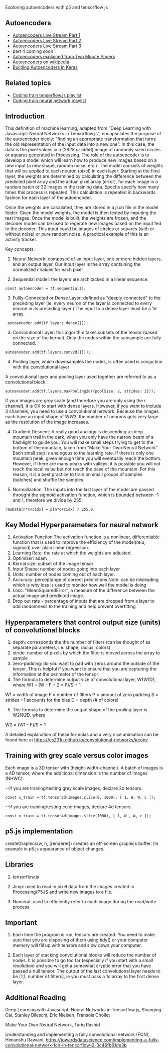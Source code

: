 Exploring autoencoders with p5 and tensorflow js 

## Autoencoders
* [Autoencoders Live Stream Part 1](https://www.youtube.com/watch?v=Y9w2PYfIf34)
* [Autoencoders Live Stream Part 2](https://www.youtube.com/watch?v=SA7W7rlyc3c)
* [Autoencoders Live Stream Part 3](https://www.youtube.com/watch?v=Ppif4qdW2pE)
* part 4 coming soon !
* [Autoencoders explained from Two Minute Papers](https://youtu.be/Rdpbnd0pCiI)
* [Autoencoders on wikipedia](https://en.wikipedia.org/wiki/Autoencoder)
* [Building Autoencoders in Keras](https://blog.keras.io/building-autoencoders-in-keras.html)

## Related topics
* [Coding train tensorflow.js playlist](https://www.youtube.com/playlist?list=PLRqwX-V7Uu6YIeVA3dNxbR9PYj4wV31oQ)
* [Coding train neural network playlist](https://www.youtube.com/playlist?list=PLRqwX-V7Uu6aCibgK1PTWWu9by6XFdCfh)

## Introduction

This definition of machine learning, adapted from "Deep Learning with Javascript:  Neural Networks in Tensorflow.js", encapsulates the purpose of the autoencoder nicely:  "finding an appropriate transformation that turns the old representation of the input data into a new one".  In this case, the data is the pixel values in a (28*28 or 56*56) image of randomly sized circles or aquares generated in Processing.  The role of the autoencoder is to develop a model which will learn how to produce new images based on a new input (a new shape, random noise, etc.).  The model consists of weights that will be applied to each neuron (pixel) in each layer.  Starting at the final layer, the weights are determined by calculating the difference between the predicted pixel array and the actual pixel array (error), for each image in a random batch of 32 images in the training data. Epochs specify how many times this process is repeated. This calculation is repeated in backwards fashion for each layer of the autoencoder. 

 Once the weights are calculated, they are stored in a json file in the model folder.  Given the model weights, the model is then tested by  imputing the test images.  Once the model is built, the weights are frozen, and the decoder model can be used to regerate new images based on the input fed to the decoder.  This input could be images of circles or squares (with or without noise) or pure random noise.  A practical example of this is an activity tracker.  

Key concepts:

1.  Neural Network:  composed of an input layer, one or more hidden layers, and an output layer.  Our input layer is the array containing the normalized r values for each pixel

2.  Sequential model:  the layers are architacked in a linear sequence.

``const autoencoder = tf.sequential();``

3.  Fullly-Connected or Dense Layer:  defined as "deeply connected" to the preceding layer (ie. every neuron of the layer is connected to every neuron in its preceding layer.)  The input to a dense layer must be a 1d array.

`` autoencoder.add(tf.layers.dense{}));``

3.  Convolutional Layer: this algorithm takes subsets of the tensor (based on the size of the kernal).  Only the nodes within the subsample are fully connected. 

``autoencoder.add(tf.layers.conv2d({}));``

4. Pooling layer, which downsamples the nodes, is often used is conjuction with the convolutional layer

A convolutional layer and pooling layer used together are referred to as a convolutional block.

``autoencoder.add(tf.layers.maxPooling2d({poolSize: 2, strides: 2}));``

If your images are grey scale (and therefore you are only using the r channel), it is OK to start with dense layers.  However, if you want to include 3 channels, you need to use a convolutional network.  Because the images each have an input shape of W*W*3, the number of neurons gets very large as the resolution of the image increases.  


4.  Gradient Descent:  A really good analogy is descending a steep mountain trail in the dark, when you only have the narrow beam of a flashlight to guide you. You will make small steps trying to get to the bottom of the mountain, taken from "Make Your Own Neural Network".  Each small step is analogous to the learning rate.  If there is only one mountain peak, given enough time you will eventually reach the bottom.  However, if there are many peaks with valleys, it is possible you will not reach the local value but not reach the base of the mountain.  For this reason, it is a best practice to train on small groups of samples (batches) and shuffle the samples.

5.  Normalization:  The inputs into the last layer of the model are passed throught the sigmoid activation function, which is bounded between -1 and 1, therefore we divide by 255:

``rawData[n*c+cidx] = p[n*c+cidx] / 255.0;``

## Key Model Hyperparameters for neural network

1.  Activation Function The activation function is a nonlinear, differentiable function that is used to improve the efficiency of the model(relu, sigmoid) over plain linear regression.
2.  Learning Rate:  the rate at which the weights are adjusted.
3.  Optimizer:  adam
4.  Kernal size:  subset of the image tensor
5.  Input Shape:  number of nodes going into each layer
6.  Units: number of nodes coming out of each layer.  
7.  Accuracy:  perceptange of correct predictions
    Note:  can be misleading which is why loss is used to monitor how well the model is doing
8.  Loss: "MeanSquaredError",  a measure of the difference between the actual image and predicted image.
9.  Drop out rate - percentage of inputs that are dropped from a layer to add randomness to the training and help prevent overfitting 

## Hyperparameters that control output size (units) of convolutional blocks

1.  depth:  corresponds the the number of filters (can be thought of as separate parameters, i.e. shape, radius, colors)
2.  stride: number of pixels by which the filter is moved across the array to sample
3.  zero-padding: do you want to pad with zeros around the outside of the tensor.  This is helpful if you want to ensure that you are capturing the information at the perimeter of the tensor.
4.  The formula to determine output size of convolutional layer, W1*W1*D1, where W1 = (W - F + 2 * P)/S + 1

W1 = width of image
F = number of filters
P = amount of zero padding
S = strides
+1 accounts for the bias
D = depth (# of colors)  

5. The formula to determine the output shape of the pooling layer is W2*W2*D, where 

W2 = (W1 - F)/S + 1

A detailed explanation of these formulas and a very nice animation can be found here at https://cs231n.github.io/convolutional-networks/#conv

## Training with grey scale versus color images

Each image is a 3D tensor with (height-width-channel).  A batch of images is a 4D tensor, where the additional dimension is the number of images (NHWC).

--If you are training/testing grey scale images, declare 2d tensors.

``const x_train = tf.tensor2d(images.slice(0, 1000), [ 1, W, W, c ]);``

--If you are training/testing color images, declare 4d tensors. 

``const x_train = tf.tensor4d(images.slice(1000), [ 1, W , W, c ]);``

##  p5.js implementation

createGraphics(w, h, [renderer]) creates an off-screen graphics buffer.  (In example in p5.js appearance of object changes. 

## Libraries 

1.  tensorflow.js

1.  Jimp:  used to read in pixel data from the images created in Processing/P5JS and write new images to a file.

2.  Numeral: used to efficiently refer to each image during the read/write process

  
## Important 

1.  Each time the program is run, tensors are created.  You need to make sure that you are disposing of them using tidy() or your computer memory will fill up with tensors and slow down your computer.

2.  Each layer of stacking convolutional blocks will reduce the number of nodes.  It is possible to go too far (especially if you start with a small resolution) and you will get a somewhat cryptic error that you have passed a null tensor.  The output of the last convolutional layer needs to be [1,1, number of filters], ie you must pass a 1d array to the first dense layer.

##  Additional Reading

Deep Learning with Javascript:  Neural Networks in Tensorflow.js, Shanging Cai, Stanley Bileschi, Eric Nielsen, Fransois Chollet

Make Your Own Neural Network, Tariq Rashid

Understanding and implementing a fully convolutional network (FCN), Himanshu Rawiani, https://towardsdatascience.com/implementing-a-fully-convolutional-network-fcn-in-tensorflow-2-3c46fb61de3b